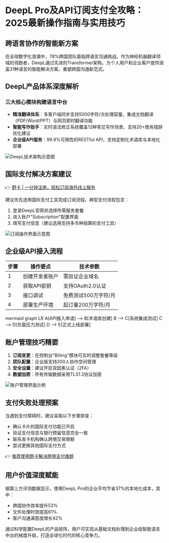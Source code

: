 # DeepL Pro及API订阅支付全攻略：2025最新操作指南与实用技巧

## 跨语言协作的智能新方案
在全球数字化浪潮中，78%跨国团队面临跨语言沟通挑战。作为神经机器翻译领域的领跑者，DeepL通过先进的Transformer架构，为个人用户和企业客户提供涵盖31种语言的智能解决方案，重塑跨国沟通新范式。

## DeepL产品体系深度解析
### 三大核心模块构建语言中台
- **精准翻译体系**：多客户端同步支持5000字符/次处理容量，集成文档翻译（PDF/Word/PPT）与网页即时翻译功能
- **智能写作助手**：实时语法修正系统覆盖12种常见写作场景，支持20+商务措辞优化建议
- **企业级API服务**：99.9%可用性的RESTful API，支持定制化术语库与本地化部署

![DeepL技术架构示意图](https://bbtdd.com/wp-content/uploads/img/3297348124.webp)

## 国际支付解决方案建议
👉 [野卡 | 一分钟注册，轻松订阅海外线上服务](https://bbtdd.com/yeka)

建议优先选用国际支付工具完成订阅流程。典型支付流程包含：
1. 登录DeepL官网并选择所需服务套餐
2. 进入账户"Subscription"配置界面
3. 填写支付信息（建议选用支持多币种结算的支付工具）

![订阅操作界面示意图](https://bbtdd.com/wp-content/uploads/img/4425685366.webp)

## 企业级API接入流程
| 步骤 | 操作要点 | 技术参数 |
|------|----------|----------|
| 1    | 创建开发者账户 | 需验证企业域名 |
| 2    | 获取API密钥 | 支持OAuth2.0认证 |
| 3    | 接口调试 | 免费测试500万字符/月 |
| 4    | 部署生产环境 | 起订量200万字符/月 |

mermaid
graph LR
A[API接入申请] --> B[术语库创建]
B --> C[系统集成测试]
C --> D[负载压力测试]
D --> E[正式上线部署]


## 账户管理技巧精要
1. **订阅变更**：在控制台"Billing"模块可实时调整套餐等级
2. **团队配置**：企业版支持200人协作空间管理
3. **安全设置**：建议开启双因素认证（2FA）
4. **数据加密**：所有传输数据采用TLS1.3协议加密

![账户管理界面示例](https://bbtdd.com/wp-content/uploads/img/037913268783.webp)

## 支付失败处理预案
当遇到支付障碍时，建议采取以下步骤排查：
- 确认卡片的国际支付功能已开启
- 验证支付信息与银行预留信息完全一致
- 联系发卡机构确认跨境交易限额
- 尝试更换其他国际支付方式

👉 [推荐使用野卡解决跨境支付难题](https://bbtdd.com/yeka)

## 用户价值深度赋能
据第三方评测数据显示，使用DeepL Pro的企业平均节省37%的本地化成本，其中：
- 跨国协作效率提升53%
- 文件处理时效提高61%
- 客户沟通满意度增长42%

通过科学配置DeepL的产品矩阵，用户可实现从基础文档处理到企业级智能语言中台的梯度升级，打造全球化时代的核心竞争力。